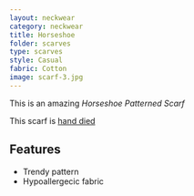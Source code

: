 ```yaml
---
layout: neckwear
category: neckwear
title: Horseshoe 
folder: scarves
type: scarves
style: Casual
fabric: Cotton
image: scarf-3.jpg
---
```


This is an amazing *Horseshoe Patterned Scarf* 

This scarf is [hand died](http://en.wikipedia.org/wiki/Custom_fabric_dyeing)

## Features

- Trendy pattern
- Hypoallergecic fabric



